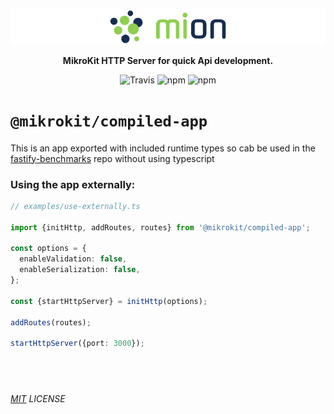 <p align="center">
  <picture>
    <source media="(prefers-color-scheme: dark)" srcset="../../assets/public/bannerx90-dark.png?raw=true">
    <source media="(prefers-color-scheme: light)" srcset="../../assets/public/bannerx90.png?raw=true">
    <img alt='MikroKit, a mikro kit for Typescript Serverless APIs' src='../../assets/public/bannerx90.png?raw=true'>
  </picture>
</p>
<p align="center">
  <strong>MikroKit HTTP Server for quick Api development.
  </strong>
</p>
<p align=center>
  <img src="https://img.shields.io/travis/mikrokit/mikrokit.svg?style=flat-square&maxAge=86400" alt="Travis" style="max-width:100%;">
  <img src="https://img.shields.io/badge/code_style-prettier-ff69b4.svg?style=flat-square&maxAge=99999999" alt="npm"  style="max-width:100%;">
  <img src="https://img.shields.io/badge/license-MIT-97ca00.svg?style=flat-square&maxAge=99999999" alt="npm"  style="max-width:100%;">
</p>

# `@mikrokit/compiled-app`

This is an app exported with included runtime types so cab be used in the [fastify-benchmarks](https://github.com/fastify/benchmarks) repo without using typescript

### Using the app externally:

```ts
// examples/use-externally.ts

import {initHttp, addRoutes, routes} from '@mikrokit/compiled-app';

const options = {
  enableValidation: false,
  enableSerialization: false,
};

const {startHttpServer} = initHttp(options);

addRoutes(routes);

startHttpServer({port: 3000});
```

## &nbsp;

_[MIT](../../LICENSE) LICENSE_
